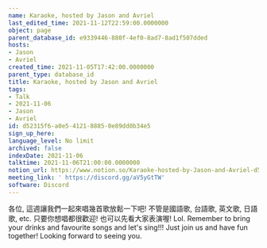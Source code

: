 ```yaml
---
name: Karaoke, hosted by Jason and Avriel
last_edited_time: 2021-11-12T22:59:00.0000000
object: page
parent_database_id: e9339446-880f-4ef0-8ad7-8ad1f507dded
hosts:
- Jason
- Avriel
created_time: 2021-11-05T17:42:00.0000000
parent_type: database_id
title: Karaoke, hosted by Jason and Avriel
tags:
- Talk
- 2021-11-06
- Jason
- Avriel
id: d52315f6-a0e5-4121-8885-0e89dd0b34e5
sign_up_here: 
language_level: No limit
archived: false
indexDate: 2021-11-06
talktime: 2021-11-06T21:00:00.0000000
notion_url: https://www.notion.so/Karaoke-hosted-by-Jason-and-Avriel-d52315f6a0e5412188850e89dd0b34e5
meeting_link: ' https://discord.gg/aV5yGtTW'
software: Discord
---
```





各位, 這週讓我們一起來唱幾首歌放鬆一下吧! 不管是國語歌, 台語歌, 英文歌, 日語歌, etc. 只要你想唱都很歡迎! 也可以先看大家表演喔! Lol. 
Remember to bring your drinks and favourite songs and let's sing!!!
Just join us and have fun together! Looking forward to seeing you.









